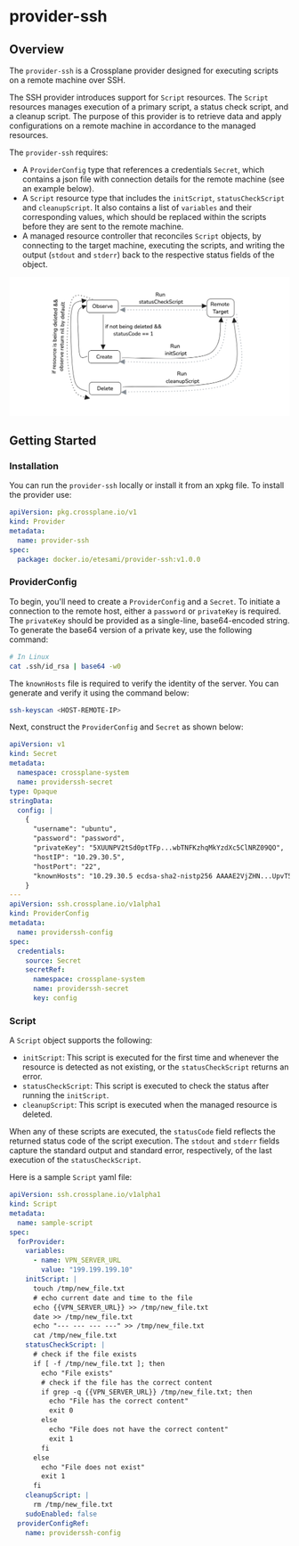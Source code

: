 # provider-ssh

## Overview

The `provider-ssh` is a Crossplane provider designed for executing scripts on a remote machine over SSH.

The SSH provider introduces support for `Script` resources. The `Script` resources manages execution 
of a primary script, a status check script, and a cleanup script. The purpose of this provider
is to retrieve data and apply configurations on a remote machine in accordance to the 
managed resources.

The `provider-ssh` requires:

- A `ProviderConfig` type that references a credentials `Secret`, which contains a json file with 
connection details for the remote machine (see an example below).
- A `Script` resource type that includes the `initScript`, `statusCheckScript` and `cleanupScript`.
It also contains a list of `variables` and their corresponding values, which should be replaced 
within the scripts before they are sent to the remote machine.
- A managed resource controller that reconciles `Script` objects, by connecting 
to the target machine, executing the scripts, and writing the output (`stdout` and `stderr`) 
back to the respective status fields of the object.

![image](./provider-ssh-crossplane-diagram.png)

## Getting Started 

### Installation

You can run the `provider-ssh` locally or install it from an xpkg file. To install the provider use:
```yaml
apiVersion: pkg.crossplane.io/v1
kind: Provider
metadata:
  name: provider-ssh
spec:
  package: docker.io/etesami/provider-ssh:v1.0.0
```

### ProviderConfig

To begin, you'll need to create a `ProviderConfig` and a `Secret`. 
To initiate a connection to the remote host, either a `password` or `privateKey` is required. 
The `privateKey` should be provided as a single-line, base64-encoded string. 
To generate the base64 version of a private key, use the following command:

```bash
# In Linux
cat .ssh/id_rsa | base64 -w0
```
The `knownHosts` file is required to verify the identity of the server. 
You can generate and verify it using the command below:

```bash
ssh-keyscan <HOST-REMOTE-IP>
```

Next, construct the `ProviderConfig` and `Secret` as shown below:

```yaml
apiVersion: v1
kind: Secret
metadata:
  namespace: crossplane-system
  name: providerssh-secret
type: Opaque
stringData:
  config: |
    {
      "username": "ubuntu",
      "password": "password",
      "privateKey": "5XUUNPV2tSd0ptTFp...wbTNFKzhqMkYzdXc5ClNRZ09QO",
      "hostIP": "10.29.30.5",
      "hostPort": "22",
      "knownHosts": "10.29.30.5 ecdsa-sha2-nistp256 AAAAE2VjZHN...UpvT57WP45MDBAV4CxQ="
    }
---
apiVersion: ssh.crossplane.io/v1alpha1
kind: ProviderConfig
metadata:
  name: providerssh-config
spec:
  credentials:
    source: Secret
    secretRef:
      namespace: crossplane-system
      name: providerssh-secret
      key: config
```

### Script 

A `Script` object supports the following:

- `initScript`: This script is executed for the first time and whenever the resource is detected as not existing,
or the `statusCheckScript` returns an error.
- `statusCheckScript`: This script is executed to check the status after running the `initScript`.
- `cleanupScript`: This script is executed when the managed resource is deleted.

When any of these scripts are executed, the `statusCode` field reflects the returned status code of the script execution. 
The `stdout` and `stderr` fields capture the standard output and standard error, 
respectively, of the last execution of the `statusCheckScript`.

Here is a sample `Script` yaml file:

```yaml
apiVersion: ssh.crossplane.io/v1alpha1
kind: Script
metadata:
  name: sample-script
spec:
  forProvider:
    variables:
      - name: VPN_SERVER_URL
        value: "199.199.199.10"
    initScript: |
      touch /tmp/new_file.txt
      # echo current date and time to the file
      echo {{VPN_SERVER_URL}} >> /tmp/new_file.txt
      date >> /tmp/new_file.txt
      echo "--- --- --- ---" >> /tmp/new_file.txt
      cat /tmp/new_file.txt
    statusCheckScript: |
      # check if the file exists
      if [ -f /tmp/new_file.txt ]; then
        echo "File exists"
        # check if the file has the correct content
        if grep -q {{VPN_SERVER_URL}} /tmp/new_file.txt; then
          echo "File has the correct content"
          exit 0
        else
          echo "File does not have the correct content"
          exit 1
        fi
      else
        echo "File does not exist"
        exit 1
      fi
    cleanupScript: |
      rm /tmp/new_file.txt
    sudoEnabled: false
  providerConfigRef:
    name: providerssh-config
```

